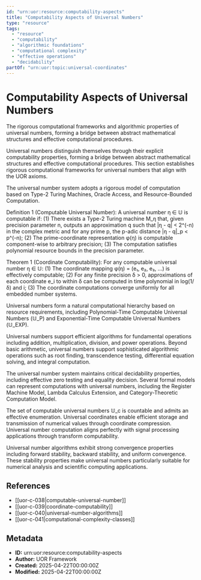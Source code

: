```yaml
---
id: "urn:uor:resource:computability-aspects"
title: "Computability Aspects of Universal Numbers"
type: "resource"
tags:
  - "resource"
  - "computability"
  - "algorithmic foundations"
  - "computational complexity"
  - "effective operations"
  - "decidability"
partOf: "urn:uor:topic:universal-coordinates"
---
```


# Computability Aspects of Universal Numbers

The rigorous computational frameworks and algorithmic properties of universal numbers, forming a bridge between abstract mathematical structures and effective computational procedures.

Universal numbers distinguish themselves through their explicit computability properties, forming a bridge between abstract mathematical structures and effective computational procedures. This section establishes rigorous computational frameworks for universal numbers that align with the UOR axioms.

The universal number system adopts a rigorous model of computation based on Type-2 Turing Machines, Oracle Access, and Resource-Bounded Computation.

Definition 1 (Computable Universal Number): A universal number η ∈ 𝕌 is computable if: (1) There exists a Type-2 Turing machine M_η that, given precision parameter n, outputs an approximation q such that |η - q| < 2^(-n) in the complex metric and for any prime p, the p-adic distance |η - q|_p < p^(-n); (2) The prime-coordinate representation φ(η) is computable component-wise to arbitrary precision; (3) The computation satisfies polynomial resource bounds in the precision parameter.

Theorem 1 (Coordinate Computability): For any computable universal number η ∈ 𝕌: (1) The coordinate mapping φ(η) = (e₁, e₂, e₃, ...) is effectively computable; (2) For any finite precision δ > 0, approximations of each coordinate e_i to within δ can be computed in time polynomial in log(1/δ) and i; (3) The coordinate computations converge uniformly for all embedded number systems.

Universal numbers form a natural computational hierarchy based on resource requirements, including Polynomial-Time Computable Universal Numbers (𝕌_P) and Exponential-Time Computable Universal Numbers (𝕌_EXP).

Universal numbers support efficient algorithms for fundamental operations including addition, multiplication, division, and power operations. Beyond basic arithmetic, universal numbers support sophisticated algorithmic operations such as root finding, transcendence testing, differential equation solving, and integral computation.

The universal number system maintains critical decidability properties, including effective zero testing and equality decision. Several formal models can represent computations with universal numbers, including the Register Machine Model, Lambda Calculus Extension, and Category-Theoretic Computation Model.

The set of computable universal numbers 𝕌_c is countable and admits an effective enumeration. Universal coordinates enable efficient storage and transmission of numerical values through coordinate compression. Universal number computation aligns perfectly with signal processing applications through transform computability.

Universal number algorithms exhibit strong convergence properties including forward stability, backward stability, and uniform convergence. These stability properties make universal numbers particularly suitable for numerical analysis and scientific computing applications.

## References

- [[uor-c-038|computable-universal-number]]
- [[uor-c-039|coordinate-computability]]
- [[uor-c-040|universal-number-algorithms]]
- [[uor-c-041|computational-complexity-classes]]

## Metadata

- **ID:** urn:uor:resource:computability-aspects
- **Author:** UOR Framework
- **Created:** 2025-04-22T00:00:00Z
- **Modified:** 2025-04-22T00:00:00Z
